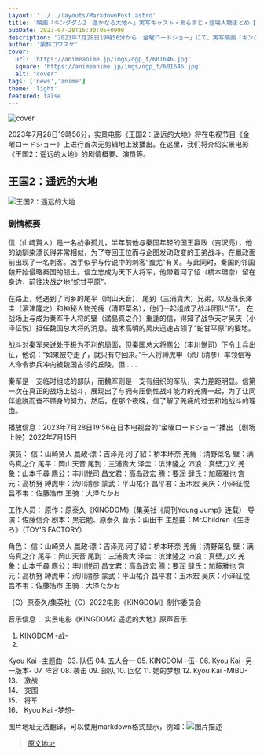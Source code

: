 ```yaml
---
layout: '../../layouts/MarkdownPost.astro'
title: '映画「キングダム2　遥かなる大地へ」実写キャスト・あらすじ・登場人物まとめ【金曜ロードショー放送】'
pubDate: 2023-07-28T16:30:05+0900
description: '2023年7月28日19時56分から「金曜ロードショー」にて、実写映画『キングダム2　遥かなる大地へ』が本編ノーカットで放送。こちらでは、実写映画『キングダム2　遥かなる大地へ』のあらすじ、キャストなどをまとめて紹介する。'
author: '栗林コウスケ'
cover:
  url: 'https://animeanime.jp/imgs/ogp_f/601646.jpg'
  square: 'https://animeanime.jp/imgs/ogp_f/601646.jpg'
  alt: "cover"
tags: ['news','anime']
theme: 'light'
featured: false
---
```


![cover](https://animeanime.jp/imgs/ogp_f/601646.jpg)

2023年7月28日19時56分，实景电影《王国2：遥远的大地》将在电视节目《金曜ロードショー》上进行首次无剪辑地上波播出。在这里，我们将介绍实景电影《王国2：遥远的大地》的剧情概要、演员等。

## 王国2：遥远的大地

![王国2：遥远的大地](https://animeanime.jp/imgs/zoom/601623.jpg)

### 剧情概要

信（山﨑賢人）是一名战争孤儿，半年前他与秦国年轻的国王嬴政（吉沢亮），他的幼馴染漂长得非常相似，为了夺回王位而与企图发动政变的王弟战斗。在嬴政面前出现了一名刺客。凶手似乎与传说中的刺客“蚩尤”有关。与此同时，秦国的邻国魏开始侵略秦国的领土。信立志成为天下大将军，他带着河了貂（橋本環奈）留在身边，前往决战之地“蛇甘平原”。

在路上，他遇到了同乡的尾平（岡山天音）、尾到（三浦貴大）兄弟，以及班长澤圭（濱津隆之）和神秘人物羌瘣（清野菜名），他们一起组成了战斗团队“伍”。
在战场上与成为秦军千人将的壁（満島真之介）重逢的信，得知了战争天才吴庆（小泽征悦）担任魏国总大将的消息。战术高明的吴庆迅速占领了“蛇甘平原”的要地。

战斗对秦军来说处于极为不利的局面，但秦国总大将麃公（丰川悦司）下令士兵出征，他说：“如果被夺走了，就只有夺回来。”千人将縛虎申（渋川清彦）率领信等人命令步兵冲向被魏国占领的丘陵，但……

秦军是一支临时组成的部队，而魏军则是一支有组织的军队，实力差距明显。信第一次在真正的战场上战斗，展现出了与拥有压倒性战斗能力的羌瘣一起，为了让同伴逃脱而奋不顾身的努力。然后，在那个夜晚，信了解了羌瘣的过去和她战斗的理由。

播放信息：2023年7月28日19:56在日本电视台的“金曜ロードショー”播出
【剧场上映】2022年7月15日

演员：
信：山崎贤人
嬴政·漂：吉泽亮
河了貂：桥本环奈
羌瘣：清野菜名
壁：满岛真之介
尾平：岡山天音
尾到：三浦贵大
泽圭：滨津隆之
沛浪：真壁刀义
羌象：山本千尋
麃公：丰川悦司
昌文君：高岛政宏
腾：要润
肆氏：加藤雅也
宫元：高桥努
縛虎申：渋川清彦
蒙武：平山祐介
昌平君：玉木宏
吴庆：小泽征悦
吕不韦：佐藤浩市
王骑：大泽たかお

工作人员：
原作：原泰久《KINGDOM》（集英社《周刊Young Jump》连载）
导演：佐藤信介
剧本：黒岩勉、原泰久
音乐：山田丰
主题曲：Mr.Children《生きろ》（TOY'S FACTORY）

角色：
信：山崎贤人
嬴政·漂：吉泽亮
河了貂：桥本环奈
羌瘣：清野菜名
壁：满岛真之介
尾平：岡山天音
尾到：三浦贵大
泽圭：滨津隆之
沛浪：真壁刀义
羌象：山本千尋
麃公：丰川悦司
昌文君：高岛政宏
腾：要润
肆氏：加藤雅也
宫元：高桥努
縛虎申：渋川清彦
蒙武：平山祐介
昌平君：玉木宏
吴庆：小泽征悦
吕不韦：佐藤浩市
王骑：大泽たかお

（C）原泰久/集英社（C）2022电影《KINGDOM》制作委员会

音乐信息：
实景电影《KINGDOM2 遥远的大地》原声音乐
01. KINGDOM -战-
02.
Kyou Kai -主题曲-
03. 队伍
04. 五人合一
05. KINGDOM -伍-
06. Kyou Kai -另一版本-
07.
阵容
08. 袭击
09. 部队
10. 回忆
11. 她的梦想
12.
Kyou Kai -MIBU-<br>13． 激战<br>14． 突围<br>15． 将军<br>16． Kyou Kai -梦想-<br>

图片地址无法翻译，可以使用markdown格式显示，例如：![图片描述](图片地址)

>[原文地址](https://animeanime.jp/article/2023/07/28/78893.html)  
